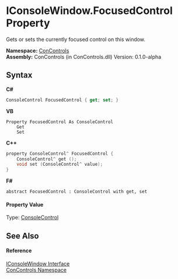 # IConsoleWindow.FocusedControl Property 
 

Gets or sets the currently focused control on this window.

**Namespace:**&nbsp;<a href="a4c6913a-7590-84ec-79ea-d303d13ccc28">ConControls</a><br />**Assembly:**&nbsp;ConControls (in ConControls.dll) Version: 0.1.0-alpha

## Syntax

**C#**<br />
``` C#
ConsoleControl FocusedControl { get; set; }
```

**VB**<br />
``` VB
Property FocusedControl As ConsoleControl
	Get
	Set
```

**C++**<br />
``` C++
property ConsoleControl^ FocusedControl {
	ConsoleControl^ get ();
	void set (ConsoleControl^ value);
}
```

**F#**<br />
``` F#
abstract FocusedControl : ConsoleControl with get, set

```


#### Property Value
Type: <a href="eae0acea-bdd1-dc08-7fda-dcd25c5f2082">ConsoleControl</a>

## See Also


#### Reference
<a href="0b7e293f-5cea-bd62-4e33-f904658aa560">IConsoleWindow Interface</a><br /><a href="a4c6913a-7590-84ec-79ea-d303d13ccc28">ConControls Namespace</a><br />